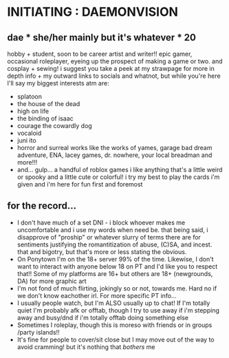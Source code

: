 # INITIATING : DAEMONVISION
## dae * she/her mainly but it's whatever * 20
hobby + student, soon to be career artist and writer!! epic gamer, occasional roleplayer, eyeing up the prospect of making a game or two. and cosplay + sewing!
i suggest you take a peek at my strawpage for more in depth info + my outward links to socials and whatnot, but while you're here I'll say my biggest interests atm are:
+ splatoon
+ the house of the dead
+ high on life
+ the binding of isaac
+ courage the cowardly dog
+ vocaloid
+ juni ito
+ horror and surreal works like the works of yames, garage bad dream adventure, ENA, lacey games, dr. nowhere, your local breadman and more!!!
+ and... gulp... a handful of roblox games
i like anything that's a little weird or spooky and a little cute or colorful! i try my best to play the cards i'm given and i'm here for fun first and foremost
## for the record...
+ I don't have much of a set DNI - i block whoever makes me uncomfortable and i use my words when need be. that being said, i disapprove of "proship" or whatever slurry of terms there are for sentiments justifying the romantitization of abuse, (C)SA, and incest. that and bigotry, but that's more or less stating the obvious.
+ On Ponytown I'm on the 18+ server 99% of the time. Likewise, I don't want to interact with anyone below 18 on PT and I'd like you to respect that!! Some of my platforms are 16+ but others are 18+ (newgrounds, DA) for more graphic art
+ I'm not fond of much flirting, jokingly so or not, towards me. Hard no if we don't know eachother irl.
For more specific PT info...
+ I usually people watch, but I'm ALSO usually up to chat! If I'm totally quiet I'm probably afk or offtab, though I try to use away if i'm stepping away and busy/dnd if i'm totally offtab doing something else
+ Sometimes I roleplay, though this is moreso with friends or in groups /party islands!!
+ It's fine for people to cover/sit close but I may move out of the way to avoid cramming! but it's nothing that *bothers* me
